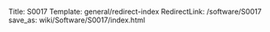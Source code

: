 Title: S0017
Template: general/redirect-index
RedirectLink: /software/S0017
save_as: wiki/Software/S0017/index.html